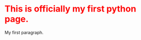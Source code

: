 <!DOCTYPE html>
<html>
<head>
    <title>Welcome!</title>
</head>
<body>
    <h1 style="color:red;">This is officially my first python page.</h1>
    <p>My first paragraph.</p>
</body>
</html>
